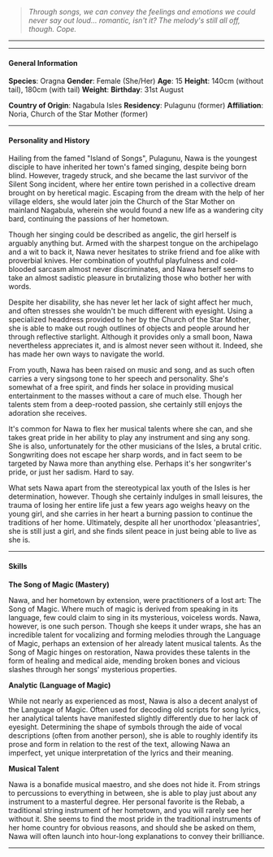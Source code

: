 >*Through songs, we can convey the feelings and emotions we could never say out loud... romantic, isn't it? The melody's still all off, though. Cope.*

___


___

#### General Information

**Species**: Oragna
**Gender**: Female (She/Her)
**Age**: 15
**Height**: 140cm (without tail), 180cm (with tail)
**Weight**: 
**Birthday**: 31st August

**Country of Origin**: Nagabula Isles
**Residency**: Pulagunu (former)
**Affiliation**: Noria, Church of the Star Mother (former)

___

#### Personality and History
Hailing from the famed "Island of Songs", Pulagunu, Nawa is the youngest disciple to have inherited her town's famed singing, despite being born blind. However, tragedy struck, and she became the last survivor of the Silent Song incident, where her entire town perished in a collective dream brought on by heretical magic. Escaping from the dream with the help of her village elders, she would later join the Church of the Star Mother on mainland Nagabula, wherein she would found a new life as a wandering city bard, continuing the passions of her hometown.

Though her singing could be described as angelic, the girl herself is arguably anything but. Armed with the sharpest tongue on the archipelago and a wit to back it, Nawa never hesitates to strike friend and foe alike with proverbial knives. Her combination of youthful playfulness and cold-blooded sarcasm almost never discriminates, and Nawa herself seems to take an almost sadistic pleasure in brutalizing those who bother her with words. 

Despite her disability, she has never let her lack of sight affect her much, and often stresses she wouldn't be much different with eyesight. Using a specialized headdress provided to her by the Church of the Star Mother, she is able to make out rough outlines of objects and people around her through reflective starlight. Although it provides only a small boon, Nawa nevertheless appreciates it, and is almost never seen without it. Indeed, she has made her own ways to navigate the world.

From youth, Nawa has been raised on music and song, and as such often carries a very singsong tone to her speech and personality. She's somewhat of a free spirit, and finds her solace in providing musical entertainment to the masses without a care of much else. Though her talents stem from a deep-rooted passion, she certainly still enjoys the adoration she receives.

It's common for Nawa to flex her musical talents where she can, and she takes great pride in her ability to play any instrument and sing any song. She is also, unfortunately for the other musicians of the Isles, a brutal critic. Songwriting does not escape her sharp words, and in fact seem to be targeted by Nawa more than anything else. Perhaps it's her songwriter's pride, or just her sadism. Hard to say.

What sets Nawa apart from the stereotypical lax youth of the Isles is her determination, however. Though she certainly indulges in small leisures, the trauma of losing her entire life just a few years ago weighs heavy on the young girl, and she carries in her heart a burning passion to continue the traditions of her home. Ultimately, despite all her unorthodox 'pleasantries', she is still just a girl, and she finds silent peace in just being able to live as she is.



___

#### Skills
**The Song of Magic (Mastery)**

Nawa, and her hometown by extension, were practitioners of a lost art: The Song of Magic. Where much of magic is derived from speaking in its language, few could claim to sing in its mysterious, voiceless words. Nawa, however, is one such person. Though she keeps it under wraps, she has an incredible talent for vocalizing and forming melodies through the Language of Magic, perhaps an extension of her already latent musical talents. As the Song of Magic hinges on restoration, Nawa provides these talents in the form of healing and medical aide, mending broken bones and vicious slashes through her songs' mysterious properties.


**Analytic (Language of Magic)**

While not nearly as experienced as most, Nawa is also a decent analyst of the Language of Magic. Often used for decoding old scripts for song lyrics, her analytical talents have manifested slightly differently due to her lack of eyesight. Determining the shape of symbols through the aide of vocal descriptions (often from another person), she is able to roughly identify its prose and form in relation to the rest of the text, allowing Nawa an imperfect, yet unique interpretation of the lyrics and their meaning.

**Musical Talent**

Nawa is a bonafide musical maestro, and she does not hide it. From strings to percussions to everything in between, she is able to play just about any instrument to a masterful degree. Her personal favorite is the Rebab, a traditional string instrument of her hometown, and you will rarely see her without it. She seems to find the most pride in the traditional instruments of her home country for obvious reasons, and should she be asked on them, Nawa will often launch into hour-long explanations to convey their brilliance.

___
